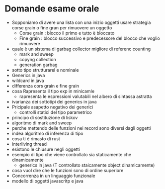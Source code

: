 # Domande esame orale

- Sopponiamo di avere una lista con una inizio oggetti usare strategia corse grain o fine gran  per rimuovere un oggetto
    - Corse grain : blocco il primo e tutto è bloccato
    - Fine grain : blocco successivo e predecessore del blocco che voglio rimuovere
- quale è un sistema di garbag collector migliore di referenc counting
    - mark and sweep
    - copyng collection
    - generation garbag
- sotto tipo strutturarel e nominale
- Generics in java
- wildcard in java
- differenza cors grain e fine grain
- cosa Rapresenta il tipo exp in minicamle
    - rapresenta le espressioni valutabili nel albero di sintassa astratta
- ivarianza dei sottotipi dei generics in java
- Pricipale asapetto negativo dei generici
    - controlli statici del tipo parametrico
- principo di sostituzione di liskov
- algoritmo di mark and sweep
- perche mettendo delle funzioni nei record sono diversi dagli oggetti
- indea algoritmo di inferenza di tipo
- cosa ti é rimasto di rust
- interliving thread
- esistono le chiusure negli oggetti
- esempio di tipo che viene controllato sia staticamente che dinamicamente
    - generics in java (T controllato staicamente object dinamicamente)
- cosa vuol dire che le funzioni sono di ordine superiore
- Concorrenza in un linguaggio funzionale
- modello di oggetti javascritp e java

